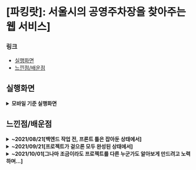 # [파킹랏]: 서울시의 공영주차장을 찾아주는 웹 서비스]

### 링크
- [실행화면](#실행화면)
- [느낀점/배운점](#느낀점/배운점)

## 실행화면
<details>
<summary><b>모바일 기준 실행화면</b></summary>
<div markdown="1">

<img src="https://user-images.githubusercontent.com/54667577/135610973-7f9b53c7-4317-427e-a385-8acd55016343.gif" alt="실행화면" width="50%" height="50%" >

</details>
</div>

## 느낀점/배운점

<details>
<summary><b>~2021/08/21[백엔드 작업 전, 프론트 틀은 잡아둔 상태에서]</b></summary>
<div markdown="1">

- 웹을 통해 나름대로의 서비스를 만드는 거에서 성취감을 얻어, 맨땅에 헤딩을 해왔는데 이에 한계를 느끼고, css/js/react의 기본을 더 다질 필요가 있다고 느낌.
- 프로젝트의 구조를 잘 잡아놓고 시작하는 것의 중요성을 느꼈음. 혼자하는 프로젝트라 일단 생각나는 대로 이름을 지어대고 폴더를 구성했었는데 나중에 다 뒤바꾸는 것이 힘들었음.
- 추가로, 너무 한 페이지를 만드는 것에만 급급해서 styled component의 강력한 기능들을 못쓰고, 유지보수가 힘들게 짜지 않았나.
- 코드는 다른 사람도 읽을 수 있어야 하는데, 이거 다른 사람이 읽을 수 있을까? 다른 사람도 볼 수 있도록 폴더, 파일명 정하는 건 어려운 듯 하다...
- 연습하기 위한 토이프로젝트라 주제를 대충 정했다. 첫 프로젝트(격투기 선수 찾아주는 사이트)는 정말 필요에 의해서 만들었는데, 이번 프로젝트는 너무 주제를 대충 잡아서 실용성이 좀 적을 것 같다는 생각이 든다.
- 사지방에서 시간날 때 마다 구름으로 코드를 짰는데, 포매터가 마땅하지 않아서(내가 못찾은건가) 정말 코드가 더러웠던 적이 한둘이 아니다. 이건 아니다 싶을때만 alt shift P로 포매팅을 해줬는데 prettier가 보고싶었다... 포매터가 왜 필요한지 알아버린 순간...

</details>
</div>

<details>
<summary><b>~2021/09/21[프로젝트가 겉으론 모두 완성된 상태에서]</b></summary>
<div markdown="1">

어쩌다보니, 군대 내에서 예상치 못한 일들이 많이 생겨 프로젝트도 길어지고 한동안 컴퓨터를 잡지 못했다. 정말 약간 어거지로 빨리 완성은 시켜버린 느낌이다. (이렇게 끝내고 싶진 않았는데) 어찌됐든 프로젝트가 진행되면서 정말 나의 부족함(위에서도 언급했지만 더 이상 막무가내로는 안 되겠구나...)을 느낄 수 있었는데,
1. 커밋규칙, 코드 명명 규칙 등 아무것도 정하지 않고 시작해서 (애초에 혼자하는 프로젝트라 생각을 안했다.) 점점 규모가 커지고, 나중에 다시 봤을 때 너무 읽기 어려웠다.
	- 폴더 구조도 통일성이 없고, 네이밍도 너무 지저분하다. 통일성이 없는 느낌...
	- 운동으로 치면, 어떻게든 자세 흉내만 내고 있는 느낌.. (겉보기만 멀쩡하고 속은 이상하단 그런 뜻...) 
2. 구조/기능을 구상하고 만드는 것이 아니라 일단 만들면서 생각을 하다보니, 코드 결과물이 너무 재활용이 안되는 면이 많았고, 작업 효율도 떨어졌다.
3. 전체적으로 공부의 양이 부족해서 모든 기술 스택들을 겉핥기 식으로 쓰는 느낌이다.
	- 대표적으로 styled component에서 팔레트를 둬서 색이라도 뽑아쓸 수 있도록 하던가, 아니면 폰트 크기라도 조금 일정하게 맞췄으면 작업시간도 줄어들고 수정도 편했을 듯. 그리고 css-in-js의 의의를 못살리고 그냥 css처럼 상호작용이 거의 없다 싶이 썼다.

</details>
</div>

<details>
<summary><b>~2021/10/01[그나마 조금이라도 프로젝트를 다른 누군가도 알아보게 만드려고 노력하며...]</b></summary>
<div markdown="1">

프로젝트를 대충 완성하고 보니, 코드도 도저히 알아 볼 수 없었다. 그래서 처음부터 싹 뜯어고치며
- 개인 블로그를 위한 디자인 시스템을 주변에 만드는 사람들이 있었는데, 디자인 시스템이 왜 필요할 지 알았다.
- 그리고 나니 생각이 난건데, reactstrap을 이용한 프로젝트 였는데 bootstrap 자체에 대한 이해가 적다보니, 정말 carousel이나 nav를 복붙하는 용으로만 사용한 듯 하다...
	- 이 부분이 정말 아쉬운게, 차라리 처음부터 다 내가 짜던가, bootstrap이라는 좋은 디자인 시스템을 이렇게 밖에 이용을 못했다는 게 참 바보같다. 처음엔 그저 bootstrap이 귀찮은 걸 복붙하는... 그런 걸로만 알았다...

</details>
</div>
